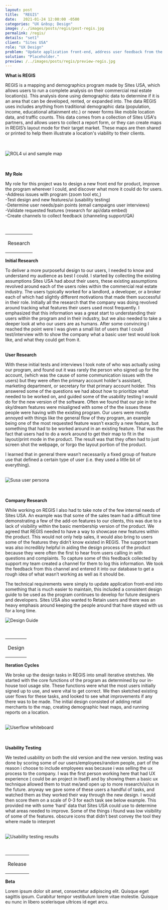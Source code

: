 ```yaml
---
layout: post
title:  "REGIS"
date:   2021-01-24 12:00:00 -0500
categories: "UX &nbsp; Design"
image: /../images/posts/regis/post-regis.jpg
permalink: /regis/
details: "set1"
client: "Sites USA"
role: "UX Design"
problem: "Update application front-end, address user feedback from the original application. "
solution: "Placeholder."
preview: /../images/posts/regis/preview-regis.jpg
---
```



**What is REGIS**

REGIS is a mapping and demographics program made by Sites USA, which allows users to run a complete analysis on their commercial real estate location(s). This analysis done using demographic data to determine if it is an area that can be developed, rented, or expanded into. The data REGIS uses includes anything from traditional demographic data (population, income, educational attainment etc.) or newer forms like mobile location data, and traffic counts. This data comes from a collection of Sites USA's partners, and allows users to collect a report form, or they can create maps in REGIS’s layout mode for their target market. These maps are then shared or printed to help them illustrate a location's viability to their clients.  
<br>
<br>

![ROL4 ui and sample map](/../images/posts/regis/preview-regis.png)
<br>
<br>
<br>

 **My Role**

 My role for this project was to design a new front end for product, improve the program wherever I could, and discover what more it could do for users.<br>
 -Address issues with program (zoom tool etc,)<br>
 -Test design and new features/ui (usability testing)<br>
 -Determine user needs/pain points (email campaigns user interviews)<br>
 -Validate requested features (research for api/data embed)<br>
 -Create channels to collect feedback (channeling support/QA)<br>
<br>
<br>

<table class="post-content-section-title">
  <tr>
    <td>
      <p class="section-title">Research</p>
    </td>
  </tr>
</table>

**Initial Research**

To deliver a more purposeful design to our users, I needed to know and understand my audience as best I could. I started by collecting the existing assumptions Sites USA had about their users, these existing assumptions revolved around each of the users roles within the commercial real estate industry. The users typically worked for a landlord, a developer, or a broker each of which had slightly different motivations that made them successful in their role. Initially all the research that the company was doing revolved around tracking what features their users used most frequently. I emphasized that this information was a great start to understanding their users within the program and in their industry, but we also needed to take a deeper look at who our users are as humans. After some convincing I reached the point were I was given a small list of users that I could test/interview with to show the company what a basic user test would look like, and what they could get from it.
<br>
<br>

**User Research**

With these initial tests and interviews I took note of who was actually using our program, and found out it was rarely the person who signed up for the account, (which was the cause of some communication issues with the users) but they were often the primary account holder's assistant, marketing department, or secretary for that primary account holder. This answered some of the questions we had about how to prioritize what needed to be worked on, and guided some of the usability testing I would do for the new version of the software. Often we found that our pie in the sky/dream features were misaligned with some of the the issues these people were having with the existing program. Our users were mostly annoyed with things like the general flow of they program, an example being one of the most requested feature wasn’t exactly a new feature, but something that had to be worked around in an existing feature. That was the fact that users had to do a work around to get their map to fit in the layout/print mode in the product. The result was that they often had to just screen shot the webpage, or forgo the layout portion of the product.

I learned that in general there wasn’t necessarily a fixed group of feature use that defined a certain type of user (i.e. they used a little bit of everything).
<br>
<br>

![Susa user persona](/../images/posts/regis/preview-regis.png)
<br>
<br>
<br>

**Company Research**

While working on REGIS I also had to take note of the few internal needs of Sites USA. An example was that some of the sales team had a difficult time demonstrating a few of the add-on features to our clients, this was due to a lack of visibility within the basic membership version of the product. We agreed that REGIS needed to have a way to showcase new features within the product. This would not only help sales, it would also bring to users some of the features they didn’t know existed in REGIS. The support team was also incredibly helpful in aiding the design process of the product because they were often the first to hear from users calling in with questions and complaints. To capture some of this feedback collected by support my team created a channel for them to log this information. We took the feedback from this channel and entered it into our database to get a rough idea of what wasn’t working as well as it should be.

The technical requirements were simply to update application front-end into something that is much easier to maintain, this included a consistent design guide to be used as the program continues to develop for future designers and developers. Sites USA also wanted to Retain users and there was an heavy emphasis around keeping the people around that have stayed with us for a long time.

![Design Guide](/../images/posts/regis/preview-regis.png)
<br>
<br>
<br>

<table class="post-content-section-title">
  <tr>
    <td>
      <p class="section-title">Design</p>
    </td>
  </tr>
</table>


**Iteration Cycles**

We broke up the design tasks in REGIS into small iterative stretches. We started with the core functions of the program as determined by our in-house tool usage site. These functions were what the most users initially signed up to use, and were vital to get correct. We then sketched existing user flows for these tasks, and looked to see what improvements if any there was to be made. The initial design consisted of adding retail merchants to the map, creating demographic heat maps, and running reports on a location.
<br>
<br>

![Userflow whiteboard](/../images/posts/regis/preview-regis.png)
<br>
<br>
<br>

**Usability Testing**

We tested usability on both the old version and the new version. testing was done by scoring some of our users/employees/random people, part of the reason i choose to include employees was because i was selling the ux process to the company. I was the first person working here that had UX experience ( could be an project in itself) and by showing them a basic ux technique allowed them to trust me/and open up to more research/ui/ux in the future. anyway we gave some of these users a handful of tasks, and watched them as they worked their way through the new design. I would then score them on a scale of 0-3 for each task see below example. This provided me with some ‘hard’ data that Sites USA could use to determine what areas needed to improve. Some of the things i found was low visibility of some of the features. obscure icons that didn’t best convey the tool they where made to interpret
<br>
<br>

![Usability testing results](/../images/posts/regis/preview-regis.png)
<br>
<br>
<br>


<table class="post-content-section-title">
  <tr>
    <td>
      <p class="section-title">Release</p>
    </td>
  </tr>
</table>

**Beta**

Lorem ipsum dolor sit amet, consectetur adipiscing elit. Quisque eget sagittis ipsum. Curabitur tempor vestibulum lorem vitae molestie. Quisque eu nunc in libero scelerisque ultrices id eget arcu.
<br>
<br>
<br>
